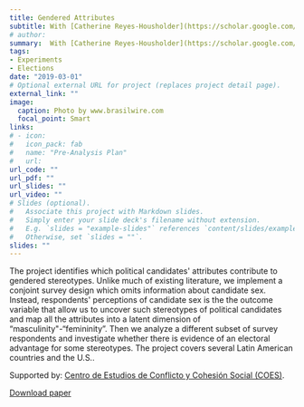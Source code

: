 ```yaml
---
title: Gendered Attributes
subtitle: With [Catherine Reyes-Housholder](https://scholar.google.com/citations?user=8WfwsloAAAAJ&hl=en)
# author: 
summary:  With [Catherine Reyes-Housholder](https://scholar.google.com/citations?user=8WfwsloAAAAJ&hl=en). We develop conjoint survey experiments to measure gendered political stereotypes, and analyze their impact on support for presidential candidates Latin America and the US. 
tags:
- Experiments
- Elections
date: "2019-03-01"
# Optional external URL for project (replaces project detail page).
external_link: ""
image:
  caption: Photo by www.brasilwire.com
  focal_point: Smart
links:
# - icon: 
#   icon_pack: fab
#   name: "Pre-Analysis Plan"
#   url: 
url_code: ""
url_pdf: ""
url_slides: ""
url_video: ""
# Slides (optional).
#   Associate this project with Markdown slides.
#   Simply enter your slide deck's filename without extension.
#   E.g. `slides = "example-slides"` references `content/slides/example-slides.md`.
#   Otherwise, set `slides = ""`.
slides: ""
---
```


The project identifies which political candidates' attributes contribute to gendered stereotypes. Unlike much of existing literature, we implement a conjoint survey design which omits information about candidate sex. Instead, respondents' perceptions of candidate sex is the the outcome variable that allow us to uncover such stereotypes of political candidates and map all the attributes into a latent dimension of “masculinity"-“femininity”. Then we analyze a different subset of survey respondents and investigate whether there is evidence of an electoral advantage for some stereotypes. The project covers several Latin American countries and the U.S.. 

Supported by: [Centro de Estudios de Conflicto y Cohesión Social (COES)](https://coes.cl/).


[Download paper](https://www.dropbox.com/s/ghi6pgr0qa4kq3i/Lopez-Cariboni%20and%20Reyes-Housholder_IMC2022.pdf?dl=0)

